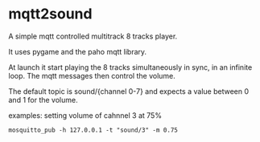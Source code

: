 # mqtt2sound

A simple mqtt controlled multitrack 8 tracks player.

It uses pygame and the paho mqtt library.

At launch it start playing the 8 tracks simultaneously in sync, in an infinite loop.
The mqtt messages then control the volume.

The default topic is sound/{channel 0-7} and expects a value between 0 and 1 for the volume.
 
 examples:
 setting volume of cahnnel 3 at 75% 
 
  `mosquitto_pub -h 127.0.0.1 -t "sound/3" -m 0.75`
  
